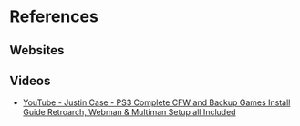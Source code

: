 # References

## Websites

## Videos
+ [YouTube - Justin Case - PS3 Complete CFW and Backup Games Install Guide Retroarch, Webman & Multiman Setup all Included](https://www.youtube.com/watch?v=VF3pgBfsUBg)

